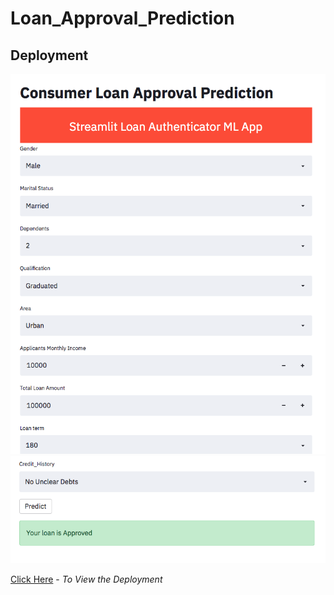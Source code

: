 # Loan_Approval_Prediction


## Deployment
![](images/SS2.png)
![](images/SS3.png)

[Click Here](https://loan--approval.herokuapp.com/) - _To View the Deployment_
